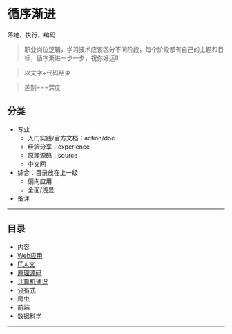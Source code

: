 #   循序渐进

落地，执行，编码

>   职业岗位逻辑，学习技术应该区分不同阶段，每个阶段都有自己的主题和目标，循序渐进一步一步，祝你好运!!

>   以文字+代码结束

>   差别===深度

##  分类
-   专业
    -   入门实践/官方文档：action/doc
    -   经验分享：experience
    -   原理源码：source
    -   中文网
-   综合：目录放在上一级
    -   偏向应用
    -   全面/浅显
-   备注

----

##  目录
-   [内容](content.md)
-   [Web应用](web/README.md)
-   [IT人文](it/README.md)
-   [原理源码](source/README.md)
-   [计算机通识](computer/README.md)
-   [分布式](distributed/README.md)
-   爬虫
-   前端
-   数据科学

----

